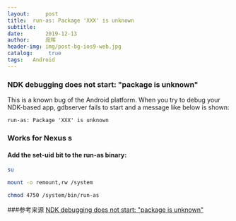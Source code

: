 ```yaml
---
layout:     post
title:	run-as: Package 'XXX' is unknown
subtitle:   
date:       2019-12-13
author: 	庞晖
header-img: img/post-bg-ios9-web.jpg
catalog: 	 true
tags: 	Android
---
```


### NDK debugging does not start: "package is unknown"
This is a known bug of the Android platform. When you try to debug your NDK-based app, gdbserver fails to start and a message like below is shown:

```
run-as: Package 'XXX' is unknown
```

### Works for Nexus s
#### Add the set-uid bit to the run-as binary:
```bash
su
```
```bash
mount -o remount,rw /system
```
```bash
chmod 4750 /system/bin/run-as
```
###参考来源
[NDK debugging does not start: "package is unknown"](http://visualgdb.com/KB/?ProblemID=nopkg)